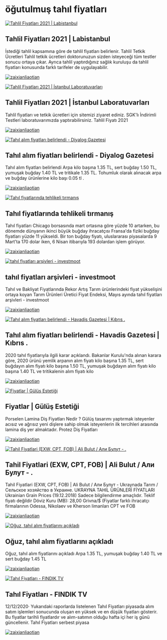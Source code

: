 # öğutulmuş tahıl fiyatları
<a href="https://mnn.zoosnet.net/LR/Chatpre.aspx?id=MNN94995150&p=https://topgrinding.com/" target="_blank">![Tahlil Fiyatları 2021 | Labistanbul](https://github.com/technlg/images/blob/main/15.jpg)</a>
## Tahlil Fiyatları 2021 | Labistanbul
İstediği tahlil kapsamına göre de tahlil fiyatları belirlenir. Tahlil Tetkik Ücretleri Tahlil tetkik ücretleri doktorunuzun sizden isteyeceği tüm testler sonucu ortaya çıkar. Ayrıca tahlil yaptırdığınız sağlık kuruluşu da tahlil fiyatları konusunda farklı tarifeler de uygulayabilir.
<a href="https://mnn.zoosnet.net/LR/Chatpre.aspx?id=MNN94995150&p=https://topgrinding.com/" target="_blank"><img src="https://github.com/technlg/images/raw/main/chat11.jpg" alt="zaixianliaotian"/></a><a href="//whatsapp.shibangsoft.com/WhatsApp.php" ><img src="https://github.com/technlg/images/raw/main/chat11.png" alt=""></a>
<a href="https://mnn.zoosnet.net/LR/Chatpre.aspx?id=MNN94995150&p=https://topgrinding.com/" target="_blank">![Tahlil Fiyatları 2021 | İstanbul Laboratuvarları](https://github.com/technlg/images/blob/main/14.jpg)</a>
## Tahlil Fiyatları 2021 | İstanbul Laboratuvarları
Tahlil fiyatları ve tetkik ücretleri için sitemizi ziyaret ediniz. SGK'lı İndirimli Testleri laboratuvarımızda yaptırabilirsiniz. Tahlil Fiyatı 2021
<a href="https://mnn.zoosnet.net/LR/Chatpre.aspx?id=MNN94995150&p=https://topgrinding.com/" target="_blank"><img src="https://github.com/technlg/images/raw/main/chat11.jpg" alt="zaixianliaotian"/></a><a href="//whatsapp.shibangsoft.com/WhatsApp.php" ><img src="https://github.com/technlg/images/raw/main/chat11.png" alt=""></a>
<a href="https://mnn.zoosnet.net/LR/Chatpre.aspx?id=MNN94995150&p=https://topgrinding.com/" target="_blank">![Tahıl alım fiyatları belirlendi - Diyalog Gazetesi](https://github.com/technlg/images/blob/main/51.jpg)</a>
## Tahıl alım fiyatları belirlendi - Diyalog Gazetesi
Tahıl alım fiyatları belirlendi Arpa kilo başına 1.35 TL, sert buğday 1.50 TL, yumuşak buğday 1.40 TL ve tritikale 1.35 TL. Tohumluk olarak alınacak arpa ve buğday ürünlerine kilo başı 0.05 tl .
<a href="https://mnn.zoosnet.net/LR/Chatpre.aspx?id=MNN94995150&p=https://topgrinding.com/" target="_blank"><img src="https://github.com/technlg/images/raw/main/chat11.jpg" alt="zaixianliaotian"/></a><a href="//whatsapp.shibangsoft.com/WhatsApp.php" ><img src="https://github.com/technlg/images/raw/main/chat11.png" alt=""></a>
<a href="https://mnn.zoosnet.net/LR/Chatpre.aspx?id=MNN94995150&p=https://topgrinding.com/" target="_blank">![Tahıl fiyatlarında tehlikeli tırmanış](https://github.com/technlg/images/blob/main/39.jpg)</a>
## Tahıl fiyatlarında tehlikeli tırmanış
Tahıl fiyatları Chicago borsasında mart ortasına göre yüzde 10 artarken, bu dönemde dünyanın ikinci büyük buğday ihracatçısı Fransa'da fiziki buğday fiyatları yüzde 11 yükseldi. Bir ton buğday fiyatı, uluslararası piyasalarda 9 Mart'ta 170 dolar iken, 6 Nisan itibarıyla 193 dolardan işlem görüyor.
<a href="https://mnn.zoosnet.net/LR/Chatpre.aspx?id=MNN94995150&p=https://topgrinding.com/" target="_blank"><img src="https://github.com/technlg/images/raw/main/chat11.jpg" alt="zaixianliaotian"/></a><a href="//whatsapp.shibangsoft.com/WhatsApp.php" ><img src="https://github.com/technlg/images/raw/main/chat11.png" alt=""></a>
<a href="https://mnn.zoosnet.net/LR/Chatpre.aspx?id=MNN94995150&p=https://topgrinding.com/" target="_blank">![tahıl fiyatları arşivleri - investmoot](https://github.com/technlg/images/blob/main/6.jpg)</a>
## tahıl fiyatları arşivleri - investmoot
Tahıl ve Bakliyat Fiyatlarında Rekor Artış Tarım ürünlerindeki fiyat yükselişini ortaya koyan Tarım Ürünleri Üretici Fiyat Endeksi, Mayıs ayında tahıl fiyatları arşivleri - investmoot
<a href="https://mnn.zoosnet.net/LR/Chatpre.aspx?id=MNN94995150&p=https://topgrinding.com/" target="_blank"><img src="https://github.com/technlg/images/raw/main/chat11.jpg" alt="zaixianliaotian"/></a><a href="//whatsapp.shibangsoft.com/WhatsApp.php" ><img src="https://github.com/technlg/images/raw/main/chat11.png" alt=""></a>
<a href="https://mnn.zoosnet.net/LR/Chatpre.aspx?id=MNN94995150&p=https://topgrinding.com/" target="_blank">![Tahıl alım fiyatları belirlendi - Havadis Gazetesi | Kıbrıs .](https://github.com/technlg/images/blob/main/13.jpg)</a>
## Tahıl alım fiyatları belirlendi - Havadis Gazetesi | Kıbrıs .
2020 tahıl fiyatlarıyla ilgili karar açıklandı. Bakanlar Kurulu'nda alınan karara göre, 2020 ürünü yemlik arpanın alım fiyatı kilo başına 1.35 TL, sert buğdayın alım fiyatı kilo başına 1.50 TL, yumuşak buğdayın alım fiyatı kilo başına 1.40 TL ve tritikalenin alım fiyatı kilo
<a href="https://mnn.zoosnet.net/LR/Chatpre.aspx?id=MNN94995150&p=https://topgrinding.com/" target="_blank"><img src="https://github.com/technlg/images/raw/main/chat11.jpg" alt="zaixianliaotian"/></a><a href="//whatsapp.shibangsoft.com/WhatsApp.php" ><img src="https://github.com/technlg/images/raw/main/chat11.png" alt=""></a>
<a href="https://mnn.zoosnet.net/LR/Chatpre.aspx?id=MNN94995150&p=https://topgrinding.com/" target="_blank">![Fiyatlar | Gülüş Estetiği](https://github.com/technlg/images/blob/main/52.jpg)</a>
## Fiyatlar | Gülüş Estetiği
Porselen Lamina Diş Fiyatları Nedir ? Gülüş tasarımı yaptırmak isteyenler acısız ve ağrısız yeni dişlere sahip olmak isteyenlerin ilk tercihleri arasında lamina diş yer almaktadır. Protez Diş Fiyatları
<a href="https://mnn.zoosnet.net/LR/Chatpre.aspx?id=MNN94995150&p=https://topgrinding.com/" target="_blank"><img src="https://github.com/technlg/images/raw/main/chat11.jpg" alt="zaixianliaotian"/></a><a href="//whatsapp.shibangsoft.com/WhatsApp.php" ><img src="https://github.com/technlg/images/raw/main/chat11.png" alt=""></a>
<a href="https://mnn.zoosnet.net/LR/Chatpre.aspx?id=MNN94995150&p=https://topgrinding.com/" target="_blank">![Tahil Fiyatlari (EXW, CPT, FOB) | Ali Bulut / Али Булут - .](https://github.com/technlg/images/blob/main/30.jpg)</a>
## Tahil Fiyatlari (EXW, CPT, FOB) | Ali Bulut / Али Булут - .
Tahil Fiyatlari (EXW, CPT, FOB) | Ali Bulut / Али Булут - Ukraynada Tarım / Сельское хозяйство в Украине. UKRAYNA TAHIL ÜRÜNLERİ FİYATLARI Ukrainian Grain Prices (19.12.2018) Sadece bilgilendirme amaçlıdır. Teklif fiyatı değildir Döviz Kuru (MB): 28,00 Grivna/$ (Fiyatlar farklı ihracatçı firmalarının Odessa, Nikolaev ve Kherson limanları CPT ve FOB 
<a href="https://mnn.zoosnet.net/LR/Chatpre.aspx?id=MNN94995150&p=https://topgrinding.com/" target="_blank"><img src="https://github.com/technlg/images/raw/main/chat11.jpg" alt="zaixianliaotian"/></a><a href="//whatsapp.shibangsoft.com/WhatsApp.php" ><img src="https://github.com/technlg/images/raw/main/chat11.png" alt=""></a>
<a href="https://mnn.zoosnet.net/LR/Chatpre.aspx?id=MNN94995150&p=https://topgrinding.com/" target="_blank">![Oğuz, tahıl alım fiyatlarını açıkladı](https://github.com/technlg/images/blob/main/13.jpg)</a>
## Oğuz, tahıl alım fiyatlarını açıkladı
Oğuz, tahıl alım fiyatlarını açıkladı Arpa 1.35 TL, yumuşak buğday 1.40 TL ve sert buğday 1.45 TL
<a href="https://mnn.zoosnet.net/LR/Chatpre.aspx?id=MNN94995150&p=https://topgrinding.com/" target="_blank"><img src="https://github.com/technlg/images/raw/main/chat11.jpg" alt="zaixianliaotian"/></a><a href="//whatsapp.shibangsoft.com/WhatsApp.php" ><img src="https://github.com/technlg/images/raw/main/chat11.png" alt=""></a>
<a href="https://mnn.zoosnet.net/LR/Chatpre.aspx?id=MNN94995150&p=https://topgrinding.com/" target="_blank">![Tahıl Fiyatları - FINDIK TV](https://github.com/technlg/images/blob/main/31.jpg)</a>
## Tahıl Fiyatları - FINDIK TV
12/12/2020· Yukarıdaki raporlarda listelenen Tahıl Fiyatları piyasada alım satım işlemleri sonucunda oluşan en yüksek ve en düşük fiyatları gösterir. Bu fiyatlar tarihli fiyatlardır ve alım-satımın olduğu hafta içi her iş günü güncellenir. Tahıl Fiyatları serbest piyasa 
<a href="https://mnn.zoosnet.net/LR/Chatpre.aspx?id=MNN94995150&p=https://topgrinding.com/" target="_blank"><img src="https://github.com/technlg/images/raw/main/chat11.jpg" alt="zaixianliaotian"/></a><a href="//whatsapp.shibangsoft.com/WhatsApp.php" ><img src="https://github.com/technlg/images/raw/main/chat11.png" alt=""></a>
